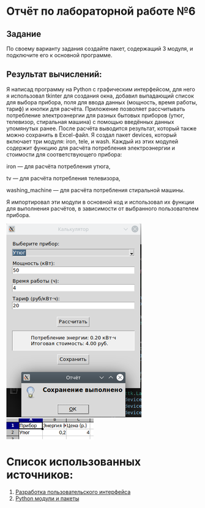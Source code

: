 # Отчёт по лабораторной работе №6

## Задание
По своему варианту задания создайте пакет, содержащий 3 модуля, и подключите его к основной программе.
## Результат вычислений: 
Я написад программу на Python с графическим интерфейсом, для него я использовал tkinter для создания окна, добавил выпадающий список для выбора прибора, поля для ввода данных (мощность, время работы, тариф) и кнопки для расчёта. Приложение позволяет рассчитывать потребление электроэнергии для разных бытовых приборов (утюг, телевизор, стиральная машина) с помощью введённых данных упомянутых ранее. После расчёта выводится результат, который также можно сохранить в Excel-файл. 
Я создал пакет devices, который включает три модуля: iron, tele, и wash. Каждый из этих модулей содержит функцию для расчёта потребления электроэнергии и стоимости для соответствующего прибора:

iron — для расчёта потребления утюга,

tv — для расчёта потребления телевизора,

washing_machine — для расчёта потребления стиральной машины.

Я импортировал эти модули в основной код и использовал их функции для выполнения расчётов, в зависимости от выбранного пользователем прибора.


![](https://github.com/manabreako/python/blob/main/lab6/screen/Screenshot_20250410_142111.png)
![](https://github.com/manabreako/python/blob/main/lab6/screen/Screenshot_20250410_142159.png)


# Список использованных источников: 
1) [Разработка пользовательского интерфейса](https://texterra.ru/blog/razrabotka-polzovatelskogo-interfeysa-kak-sozdat-gui.html)
2) [Python модули и пакеты](https://docs.python.org/3/search.html?q=round)
